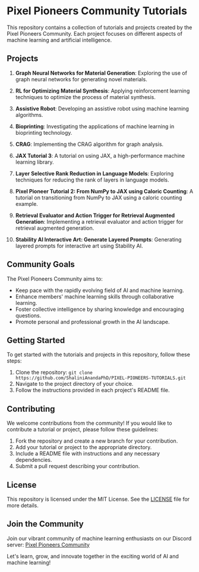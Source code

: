 # Pixel Pioneers Community Tutorials

This repository contains a collection of tutorials and projects created by the Pixel Pioneers Community. Each project focuses on different aspects of machine learning and artificial intelligence.

## Projects

1. **Graph Neural Networks for Material Generation**: Exploring the use of graph neural networks for generating novel materials.

2. **RL for Optimizing Material Synthesis**: Applying reinforcement learning techniques to optimize the process of material synthesis.

3. **Assistive Robot**: Developing an assistive robot using machine learning algorithms.

4. **Bioprinting**: Investigating the applications of machine learning in bioprinting technology.

5. **CRAG**: Implementing the CRAG algorithm for graph analysis.

6. **JAX Tutorial 3**: A tutorial on using JAX, a high-performance machine learning library.

7. **Layer Selective Rank Reduction in Language Models**: Exploring techniques for reducing the rank of layers in language models.

8. **Pixel Pioneer Tutorial 2: From NumPy to JAX using Caloric Counting**: A tutorial on transitioning from NumPy to JAX using a caloric counting example.

9. **Retrieval Evaluator and Action Trigger for Retrieval Augmented Generation**: Implementing a retrieval evaluator and action trigger for retrieval augmented generation.

10. **Stability AI Interactive Art: Generate Layered Prompts**: Generating layered prompts for interactive art using Stability AI.

## Community Goals

The Pixel Pioneers Community aims to:

- Keep pace with the rapidly evolving field of AI and machine learning.
- Enhance members' machine learning skills through collaborative learning.
- Foster collective intelligence by sharing knowledge and encouraging questions.
- Promote personal and professional growth in the AI landscape.

## Getting Started

To get started with the tutorials and projects in this repository, follow these steps:

1. Clone the repository: `git clone https://github.com/ShaliniAnandaPhD/PIXEL-PIONEERS-TUTORIALS.git`
2. Navigate to the project directory of your choice.
3. Follow the instructions provided in each project's README file.

## Contributing

We welcome contributions from the community! If you would like to contribute a tutorial or project, please follow these guidelines:

1. Fork the repository and create a new branch for your contribution.
2. Add your tutorial or project to the appropriate directory.
3. Include a README file with instructions and any necessary dependencies.
4. Submit a pull request describing your contribution.

## License

This repository is licensed under the MIT License. See the [LICENSE](LICENSE) file for more details.

## Join the Community

Join our vibrant community of machine learning enthusiasts on our Discord server: [Pixel Pioneers Community](https://discord.gg/your-discord-invite-link)

Let's learn, grow, and innovate together in the exciting world of AI and machine learning!

